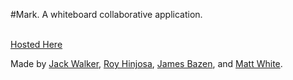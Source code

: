 #Mark.
A whiteboard collaborative application.<br /> <br />

[Hosted Here](https://boiling-spire-42319.herokuapp.com)

Made by [Jack Walker](https://github.com/jackw2050), [Roy Hinjosa](https://github.com/rhino15), [James Bazen](https://github.com/JamesArmandoBazan), and [Matt White](https://github.com/Matawhite).
